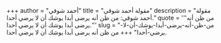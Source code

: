 +++
author = "أحمد شوقي"
title = "مقولة أحمد شوقي"
description = "مقولة أحمد شوقي: من ظن أنه يرضى أبدا يوشك أن لا يرضي أحدا."
quote = '''من ظن أنه يرضى أبدا يوشك أن لا يرضي أحدا.'''
slug = "من-ظن-أنه-يرضى-أبدا-يوشك-أن-لا-يرضي-أحدا"
+++
من ظن أنه يرضى أبدا يوشك أن لا يرضي أحدا.
